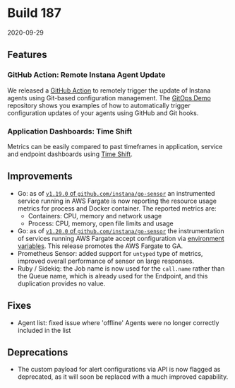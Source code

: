 # Build 187

2020-09-29

## Features

### GitHub Action: Remote Instana Agent Update

We released a [GitHub Action](https://github.com/instana/github-action-update-agent-configurations) to remotely trigger the update of Instana agents using Git-based configuration management.
The [GitOps Demo](https://github.com/instana/gitops-demo) repository shows you examples of how to automatically trigger configuration updates of your agents using GitHub and Git hooks.

### Application Dashboards: Time Shift

Metrics can be easily compared to past timeframes in application, service and endpoint dashboards using [Time Shift](https://www.instana.com/docs/application_monitoring/#time-shift).

## Improvements

* Go: as of [`v1.19.0` of `github.com/instana/go-sensor`](https://github.com/instana/go-sensor/releases/tag/v1.19.0) an instrumented service running in AWS Fargate is now reporting the resource usage metrics for process and Docker container. The reported metrics are:
  * Containers: CPU, memory and network usage
  * Process: CPU, memory, open file limits and usage
* Go: as of [`v1.20.0` of `github.com/instana/go-sensor`](https://github.com/instana/go-sensor/releases/tag/v1.20.0) the instrumentation of services running AWS Fargate accept configuration via [environment variables](https://www.instana.com/docs/reference/environment_variables/#serverless-monitoring). This release promotes the AWS Fargate to GA.
* Prometheus Sensor: added support for `untyped` type of metrics, improved overall performance of sensor on large responses.
* Ruby / Sidekiq: the Job name is now used for the `call.name` rather than the Queue name, which is already used for the Endpoint, and this duplication provides no value.

## Fixes

* Agent list: fixed issue where 'offline' Agents were no longer correctly included in the list

## Deprecations

* The custom payload for alert configurations via API is now flagged as deprecated, as it will soon be replaced with a much improved capability.
